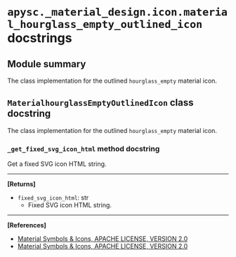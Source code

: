# `apysc._material_design.icon.material_hourglass_empty_outlined_icon` docstrings

## Module summary

The class implementation for the outlined `hourglass_empty` material icon.

## `MaterialhourglassEmptyOutlinedIcon` class docstring

The class implementation for the outlined `hourglass_empty` material icon.

### `_get_fixed_svg_icon_html` method docstring

Get a fixed SVG icon HTML string.<hr>

**[Returns]**

- `fixed_svg_icon_html`: str
  - Fixed SVG icon HTML string.

<hr>

**[References]**

- [Material Symbols & Icons, APACHE LICENSE, VERSION 2.0](https://fonts.google.com/icons?icon.size=24&icon.color=%23e8eaed)
- [Material Symbols & Icons, APACHE LICENSE, VERSION 2.0](https://www.apache.org/licenses/LICENSE-2.0.html)